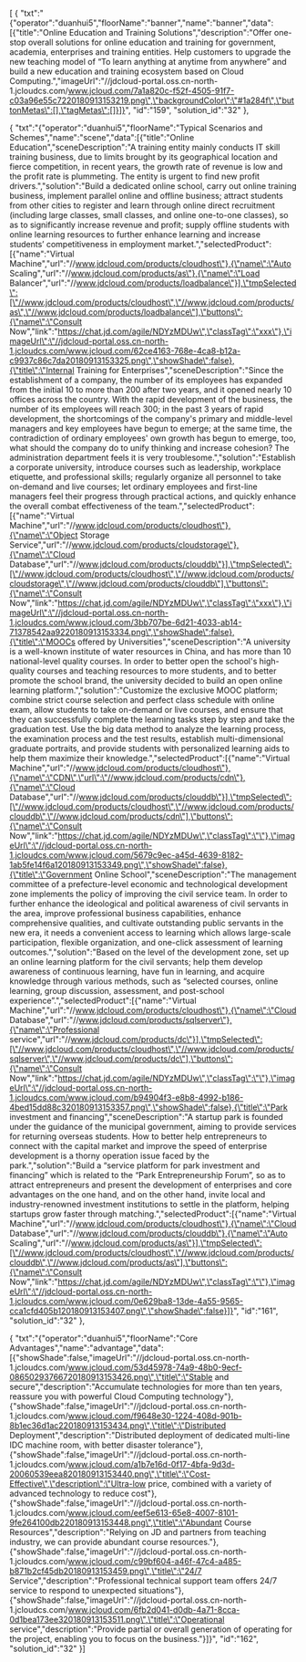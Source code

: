 [ { "txt":"{\"operator\":\"duanhui5\",\"floorName\":\"banner\",\"name\":\"banner\",\"data\":[{\"title\":\"Online Education and Training Solutions\",\"description\":\"Offer one-stop overall solutions for online education and training for government, academia, enterprises and training entities. Help customers to upgrade the new teaching model of “To learn anything at anytime from anywhere” and build a new education and training ecosystem based on Cloud Computing.\",\"imageUrl\":\"//jdcloud-portal.oss.cn-north-1.jcloudcs.com/www.jcloud.com/7a1a820c-f52f-4505-91f7-c03a96e55c7220180913153219.png\",\"backgroundColor\":\"#1a284f\",\"buttonMetas\":[],\"tagMetas\":[]}]}", "id":"159", "solution_id":"32" }, 


{ "txt":"{\"operator\":\"duanhui5\",\"floorName\":\"Typical Scenarios and Schemes\",\"name\":\"scene\",\"data\":[{\"title\":\"Online Education\",\"sceneDescription\":\"A training entity mainly conducts IT skill training business, due to limits brought by its geographical location and fierce competition, in recent years, the growth rate of revenue is low and the profit rate is plummeting. The entity is urgent to find new profit drivers.\",\"solution\":\"Build a dedicated online school, carry out online training business, implement parallel online and offline business; attract students from other cities to register and learn through online direct recruitment (including large classes, small classes, and online one-to-one classes), so as to significantly increase revenue and profit; supply offline students with online learning resources to further enhance learning and increase students’ competitiveness in employment market.\",\"selectedProduct\":[{\"name\":\"Virtual Machine\",\"url\":\"//www.jdcloud.com/products/cloudhost\"},{\"name\":\"Auto Scaling\",\"url\":\"//www.jdcloud.com/products/as\"},{\"name\":\"Load Balancer\",\"url\":\"//www.jdcloud.com/products/loadbalance\"}],\"tmpSelected\":[\"//www.jdcloud.com/products/cloudhost\",\"//www.jdcloud.com/products/as\",\"//www.jdcloud.com/products/loadbalance\"],\"buttons\":{\"name\":\"Consult Now\",\"link\":\"https://chat.jd.com/agile/NDYzMDUw\",\"classTag\":\"xxx\"},\"imageUrl\":\"//jdcloud-portal.oss.cn-north-1.jcloudcs.com/www.jcloud.com/62ce4163-768e-4ca8-b12a-c9937c86c7da20180913153325.png\",\"showShade\":false},{\"title\":\"Internal Training for Enterprises\",\"sceneDescription\":\"Since the establishment of a company, the number of its employees has expanded from the initial 10 to more than 200 after two years, and it opened nearly 10 offices across the country. With the rapid development of the business, the number of its employees will reach 300; in the past 3 years of rapid development, the shortcomings of the company's primary and middle-level managers and key employees have begun to emerge; at the same time, the contradiction of ordinary employees' own growth has begun to emerge, too, what should the company do to unify thinking and increase cohesion? The administration department feels it is very troublesome.\",\"solution\":\"Establish a corporate university, introduce courses such as leadership, workplace etiquette, and professional skills; regularly organize all personnel to take on-demand and live courses; let ordinary employees and first-line managers feel their progress through practical actions, and quickly enhance the overall combat effectiveness of the team.\",\"selectedProduct\":[{\"name\":\"Virtual Machine\",\"url\":\"//www.jdcloud.com/products/cloudhost\"},{\"name\":\"Object Storage Service\",\"url\":\"//www.jdcloud.com/products/cloudstorage\"},{\"name\":\"Cloud Database\",\"url\":\"//www.jdcloud.com/products/clouddb\"}],\"tmpSelected\":[\"//www.jdcloud.com/products/cloudhost\",\"//www.jdcloud.com/products/cloudstorage\",\"//www.jdcloud.com/products/clouddb\"],\"buttons\":{\"name\":\"Consult Now\",\"link\":\"https://chat.jd.com/agile/NDYzMDUw\",\"classTag\":\"xxx\"},\"imageUrl\":\"//jdcloud-portal.oss.cn-north-1.jcloudcs.com/www.jcloud.com/3bb707be-6d21-4033-ab14-71378542aa9220180913153334.png\",\"showShade\":false},{\"title\":\"MOOCs offered by Universities\",\"sceneDescription\":\"A university is a well-known institute of water resources in China, and has more than 10 national-level quality courses. In order to better open the school's high-quality courses and teaching resources to more students, and to better promote the school brand, the university decided to build an open online learning platform.\",\"solution\":\"Customize the exclusive MOOC platform; combine strict course selection and perfect class schedule with online exam, allow students to take on-demand or live courses, and ensure that they can successfully complete the learning tasks step by step and take the graduation test. Use the big data method to analyze the learning process, the examination process and the test results, establish multi-dimensional graduate portraits, and provide students with personalized learning aids to help them maximize their knowledge.\",\"selectedProduct\":[{\"name\":\"Virtual Machine\",\"url\":\"//www.jdcloud.com/products/cloudhost\"},{\"name\":\"CDN\",\"url\":\"//www.jdcloud.com/products/cdn\"},{\"name\":\"Cloud Database\",\"url\":\"//www.jdcloud.com/products/clouddb\"}],\"tmpSelected\":[\"//www.jdcloud.com/products/cloudhost\",\"//www.jdcloud.com/products/clouddb\",\"//www.jdcloud.com/products/cdn\"],\"buttons\":{\"name\":\"Consult Now\",\"link\":\"https://chat.jd.com/agile/NDYzMDUw\",\"classTag\":\"\"},\"imageUrl\":\"//jdcloud-portal.oss.cn-north-1.jcloudcs.com/www.jcloud.com/5679c9ec-a45d-4639-8182-1ab5fe14f6a120180913153349.png\",\"showShade\":false},{\"title\":\"Government Online School\",\"sceneDescription\":\"The management committee of a prefecture-level economic and technological development zone implements the policy of improving the civil service team. In order to further enhance the ideological and political awareness of civil servants in the area, improve professional business capabilities, enhance comprehensive qualities, and cultivate outstanding public servants in the new era, it needs a convenient access to learning which allows large-scale participation, flexible organization, and one-click assessment of learning outcomes.\",\"solution\":\"Based on the level of the development zone, set up an online learning platform for the civil servants; help them develop awareness of continuous learning, have fun in learning, and acquire knowledge through various methods, such as “selected courses, online learning, group discussion, assessment, and post-school experience”.\",\"selectedProduct\":[{\"name\":\"Virtual Machine\",\"url\":\"//www.jdcloud.com/products/cloudhost\"},{\"name\":\"Cloud Database\",\"url\":\"//www.jdcloud.com/products/sqlserver\"},{\"name\":\"Professional service\",\"url\":\"//www.jdcloud.com/products/dc\"}],\"tmpSelected\":[\"//www.jdcloud.com/products/cloudhost\",\"//www.jdcloud.com/products/sqlserver\",\"//www.jdcloud.com/products/dc\"],\"buttons\":{\"name\":\"Consult Now\",\"link\":\"https://chat.jd.com/agile/NDYzMDUw\",\"classTag\":\"\"},\"imageUrl\":\"//jdcloud-portal.oss.cn-north-1.jcloudcs.com/www.jcloud.com/b94904f3-e8b8-4992-b186-4bed15dd88c320180913153357.png\",\"showShade\":false},{\"title\":\"Park investment and financing\",\"sceneDescription\":\"A startup park is founded under the guidance of the municipal government, aiming to provide services for returning overseas students. How to better help entrepreneurs to connect with the capital market and improve the speed of enterprise development is a thorny operation issue faced by the park.\",\"solution\":\"Build a “service platform for park investment and financing” which is related to the “Park Entrepreneurship Forum”, so as to attract entrepreneurs and present the development of enterprises and core advantages on the one hand, and on the other hand, invite local and industry-renowned investment institutions to settle in the platform, helping startups grow faster through matching.\",\"selectedProduct\":[{\"name\":\"Virtual Machine\",\"url\":\"//www.jdcloud.com/products/cloudhost\"},{\"name\":\"Cloud Database\",\"url\":\"//www.jdcloud.com/products/clouddb\"},{\"name\":\"Auto Scaling\",\"url\":\"//www.jdcloud.com/products/as\"}],\"tmpSelected\":[\"//www.jdcloud.com/products/cloudhost\",\"//www.jdcloud.com/products/clouddb\",\"//www.jdcloud.com/products/as\"],\"buttons\":{\"name\":\"Consult Now\",\"link\":\"https://chat.jd.com/agile/NDYzMDUw\",\"classTag\":\"\"},\"imageUrl\":\"//jdcloud-portal.oss.cn-north-1.jcloudcs.com/www.jcloud.com/0e629ba8-13de-4a55-9565-cca1cfd405b120180913153407.png\",\"showShade\":false}]}", "id":"161", "solution_id":"32" },



{ "txt":"{\"operator\":\"duanhui5\",\"floorName\":\"Core Advantages\",\"name\":\"advantage\",\"data\":[{\"showShade\":false,\"imageUrl\":\"//jdcloud-portal.oss.cn-north-1.jcloudcs.com/www.jcloud.com/53d45978-74a9-48b0-9ecf-08650293766720180913153426.png\",\"title\":\"Stable and secure\",\"description\":\"Accumulate technologies for more than ten years, reassure you with powerful Cloud Computing technology\"},{\"showShade\":false,\"imageUrl\":\"//jdcloud-portal.oss.cn-north-1.jcloudcs.com/www.jcloud.com/f9648e30-1224-408d-901b-8b1ec36d1ac220180913153434.png\",\"title\":\"Distributed Deployment\",\"description\":\"Distributed deployment of dedicated multi-line IDC machine room, with better disaster tolerance\"},{\"showShade\":false,\"imageUrl\":\"//jdcloud-portal.oss.cn-north-1.jcloudcs.com/www.jcloud.com/a1b7e16d-0f17-4bfa-9d3d-20060539eea820180913153440.png\",\"title\":\"Cost-Effective\",\"description\":\"Ultra-low price, combined with a variety of advanced technology to reduce cost\"},{\"showShade\":false,\"imageUrl\":\"//jdcloud-portal.oss.cn-north-1.jcloudcs.com/www.jcloud.com/eef5e613-65e8-4007-8101-9fe264100db220180913153448.png\",\"title\":\"Abundant Course Resources\",\"description\":\"Relying on JD and partners from teaching industry, we can provide abundant course resources.\"},{\"showShade\":false,\"imageUrl\":\"//jdcloud-portal.oss.cn-north-1.jcloudcs.com/www.jcloud.com/c99bf604-a46f-47c4-a485-b871b2cf45db20180913153459.png\",\"title\":\"24/7 Service\",\"description\":\"Professional technical support team offers 24/7 service to respond to unexpected situations\"},{\"showShade\":false,\"imageUrl\":\"//jdcloud-portal.oss.cn-north-1.jcloudcs.com/www.jcloud.com/6fb2d041-d0db-4a71-8cca-0d1bea173ee320180913153511.png\",\"title\":\"Operational service\",\"description\":\"Provide partial or overall generation of operating for the project, enabling you to focus on the business.\"}]}", "id":"162", "solution_id":"32" }]
